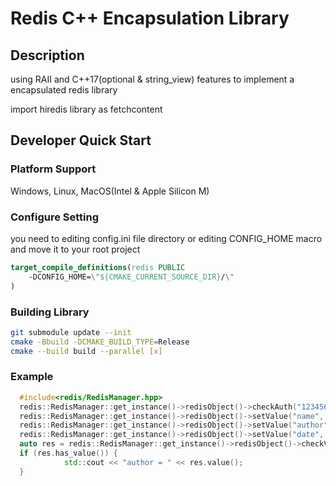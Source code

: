 # Redis C++ Encapsulation Library

## Description

using RAII and C++17(optional & string_view)  features to implement a encapsulated redis library 

import hiredis library as fetchcontent

## Developer Quick Start

### Platform Support

Windows, Linux, MacOS(Intel & Apple Silicon M)

### Configure Setting

you need to editing config.ini file directory or editing CONFIG_HOME macro and move it to your root project

```cmake
target_compile_definitions(redis PUBLIC 
    -DCONFIG_HOME=\"${CMAKE_CURRENT_SOURCE_DIR}/\"
)
```

### Building Library

```bash
git submodule update --init
cmake -Bbuild -DCMAKE_BUILD_TYPE=Release
cmake --build build --parallel [x]
```

### Example

```c++
  #include<redis/RedisManager.hpp>
  redis::RedisManager::get_instance()->redisObject()->checkAuth("123456");
  redis::RedisManager::get_instance()->redisObject()->setValue("name", "redis");
  redis::RedisManager::get_instance()->redisObject()->setValue("author", "lph");
  redis::RedisManager::get_instance()->redisObject()->setValue("date", "9-8-2024");
  auto res = redis::RedisManager::get_instance()->redisObject()->checkValue("author");
  if (res.has_value()) {
            std::cout << "author = " << res.value();
  }
```

